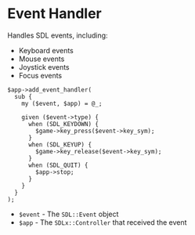 # Event Handler

Handles SDL events, including:

  * Keyboard events
  * Mouse events
  * Joystick events
  * Focus events

<pre><code>$app->add_event_handler(
  sub {
    my ($event, $app) = @_;

    given ($event->type) {
      when (SDL_KEYDOWN) {
        $game->key_press($event->key_sym);
      }
      when (SDL_KEYUP) {
        $game->key_release($event->key_sym);
      }
      when (SDL_QUIT) {
        $app->stop;
      }
    }
  }
);
</code></pre>

  * `$event` - The `SDL::Event` object
  * `$app` - The `SDLx::Controller` that received the event
